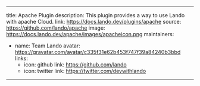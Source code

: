 
---
title: Apache Plugin
description: This plugin provides a way to use Lando with apache Cloud.
link: https://docs.lando.dev/plugins/apache
source: https://github.com/lando/apache
image: https://docs.lando.dev/apache/images/apacheicon.png
maintainers:
  - name: Team Lando
    avatar: https://gravatar.com/avatar/c335f31e62b453f747f39a84240b3bbd
    links:
      - icon: github
        link: https://github.com/lando
      - icon: twitter
        link: https://twitter.com/devwithlando
---

